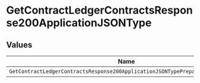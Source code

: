 # GetContractLedgerContractsResponse200ApplicationJSONType


## Values

| Name                                                                            | Value                                                                           |
| ------------------------------------------------------------------------------- | ------------------------------------------------------------------------------- |
| `GetContractLedgerContractsResponse200ApplicationJSONTypePrepaidCommitCredited` | PREPAID_COMMIT_CREDITED                                                         |